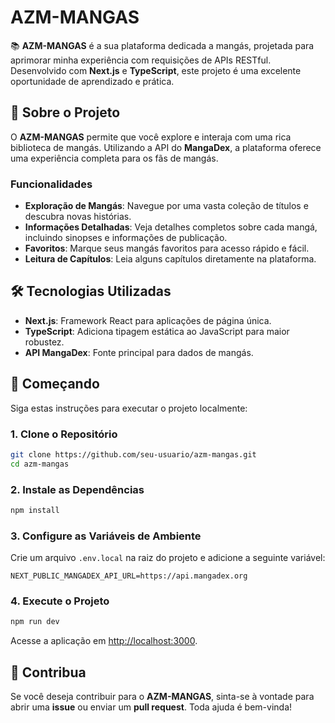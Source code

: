 # AZM-MANGAS

📚 **AZM-MANGAS** é a sua plataforma dedicada a mangás, projetada para aprimorar minha experiência com requisições de APIs RESTful. Desenvolvido com **Next.js** e **TypeScript**, este projeto é uma excelente oportunidade de aprendizado e prática.

## 📖 Sobre o Projeto

O **AZM-MANGAS** permite que você explore e interaja com uma rica biblioteca de mangás. Utilizando a API do **MangaDex**, a plataforma oferece uma experiência completa para os fãs de mangás.

### Funcionalidades

- **Exploração de Mangás**: Navegue por uma vasta coleção de títulos e descubra novas histórias.
- **Informações Detalhadas**: Veja detalhes completos sobre cada mangá, incluindo sinopses e informações de publicação.
- **Favoritos**: Marque seus mangás favoritos para acesso rápido e fácil.
- **Leitura de Capítulos**: Leia alguns capítulos diretamente na plataforma.

## 🛠️ Tecnologias Utilizadas

- **Next.js**: Framework React para aplicações de página única.
- **TypeScript**: Adiciona tipagem estática ao JavaScript para maior robustez.
- **API MangaDex**: Fonte principal para dados de mangás.

## 🚀 Começando

Siga estas instruções para executar o projeto localmente:

### 1. Clone o Repositório

```bash
git clone https://github.com/seu-usuario/azm-mangas.git
cd azm-mangas
```

### 2. Instale as Dependências

```bash
npm install
```

### 3. Configure as Variáveis de Ambiente

Crie um arquivo `.env.local` na raiz do projeto e adicione a seguinte variável:

```plaintext
NEXT_PUBLIC_MANGADEX_API_URL=https://api.mangadex.org
```

### 4. Execute o Projeto

```bash
npm run dev
```

Acesse a aplicação em [http://localhost:3000](http://localhost:3000).

## 🤝 Contribua

Se você deseja contribuir para o **AZM-MANGAS**, sinta-se à vontade para abrir uma **issue** ou enviar um **pull request**. Toda ajuda é bem-vinda!
